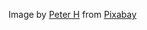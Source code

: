 Image by <a href="https://pixabay.com/users/tama66-1032521/?utm_source=link-attribution&utm_medium=referral&utm_campaign=image&utm_content=3599448">Peter H</a> from <a href="https://pixabay.com//?utm_source=link-attribution&utm_medium=referral&utm_campaign=image&utm_content=3599448">Pixabay</a>